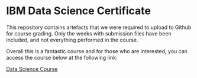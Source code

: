 # IBM Data Science Certificate

This repository contains artefacts that we were required to upload to Github for course grading. Only the weeks with submission files have been included, and not everything performed in the course.

Overall this is a fantastic course and for those who are interested, you can access the course below at the following link: 

[Data Science Course](https://www.coursera.org/professional-certificates/ibm-data-science)
